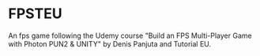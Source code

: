 # FPSTEU
An fps game following the Udemy course "Build an FPS Multi-Player Game with Photon PUN2 &amp; UNITY" by Denis Panjuta and Tutorial EU.

